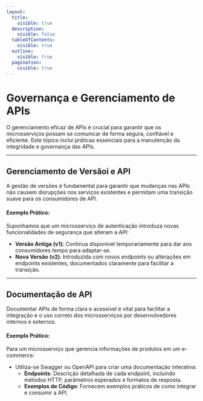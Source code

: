 ```yaml
---
layout:
  title:
    visible: true
  description:
    visible: false
  tableOfContents:
    visible: true
  outline:
    visible: true
  pagination:
    visible: true
---
```


# Governança e Gerenciamento de APIs

O gerenciamento eficaz de APIs é crucial para garantir que os microsserviços possam se comunicar de forma segura, confiável e eficiente. Este tópico inclui práticas essenciais para a manutenção da integridade e governança das APIs.

***

## Gerenciamento de Versãoi e API

A gestão de versões é fundamental para garantir que mudanças nas APIs não causem disrupções nos serviços existentes e permitam uma transição suave para os consumidores de API.

#### Exemplo Prático:

Suponhamos que um microsserviço de autenticação introduza novas funcionalidades de segurança que alteram a API:

* **Versão Antiga (v1)**: Continua disponível temporariamente para dar aos consumidores tempo para adaptar-se.
* **Nova Versão (v2)**: Introduzida com novos endpoints ou alterações em endpoints existentes, documentados claramente para facilitar a transição.

***

## Documentação de API

Documentar APIs de forma clara e acessível é vital para facilitar a integração e o uso correto dos microsserviços por desenvolvedores internos e externos.

#### Exemplo Prático:

Para um microsserviço que gerencia informações de produtos em um e-commerce:

* Utiliza-se Swagger ou OpenAPI para criar uma documentação interativa:
  * **Endpoints**: Descrição detalhada de cada endpoint, incluindo métodos HTTP, parâmetros esperados e formatos de resposta.
  * **Exemplos de Código**: Fornecem exemplos práticos de como integrar e consumir a API.
